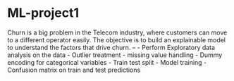# ML-project1
Churn is a big problem in the Telecom industry, where customers can move to a different operator easily. The objective is to build an explainable model to understand the factors that drive churn. – - Perform Exploratory data analysis on the data - Outlier treatment -  missing value handling - Dummy encoding for categorical variables - Train test split - Model training - Confusion matrix on train and test predictions
